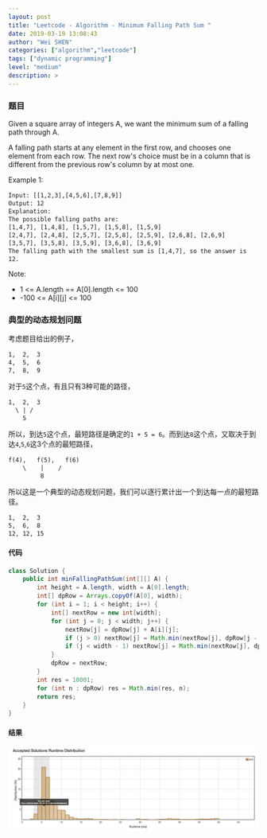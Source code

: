 ```yaml
---
layout: post
title: "Leetcode - Algorithm - Minimum Falling Path Sum "
date: 2019-03-19 13:08:43
author: "Wei SHEN"
categories: ["algorithm","leetcode"]
tags: ["dynamic programming"]
level: "medium"
description: >
---
```


### 题目
Given a square array of integers A, we want the minimum sum of a falling path through A.

A falling path starts at any element in the first row, and chooses one element from each row.  The next row's choice must be in a column that is different from the previous row's column by at most one.

Example 1:
```
Input: [[1,2,3],[4,5,6],[7,8,9]]
Output: 12
Explanation:
The possible falling paths are:
[1,4,7], [1,4,8], [1,5,7], [1,5,8], [1,5,9]
[2,4,7], [2,4,8], [2,5,7], [2,5,8], [2,5,9], [2,6,8], [2,6,9]
[3,5,7], [3,5,8], [3,5,9], [3,6,8], [3,6,9]
The falling path with the smallest sum is [1,4,7], so the answer is 12.
```

Note:
* 1 <= A.length == A[0].length <= 100
* -100 <= A[i][j] <= 100

### 典型的动态规划问题
考虑题目给出的例子，
```
1,  2,  3
4,  5,  6
7,  8,  9
```

对于`5`这个点，有且只有3种可能的路径，
```
1,  2,  3
  \ | /
    5
```

所以，到达`5`这个点，最短路径是确定的`1 + 5 = 6`。而到达`8`这个点，又取决于到达`4`,`5`,`6`这3个点的最短路径，
```
f(4),   f(5),   f(6)
    \    |    /
         8
```

所以这是一个典型的动态规划问题，我们可以逐行累计出一个到达每一点的最短路径。
```
1,  2,  3
5,  6,  8
12, 12, 15
```

#### 代码
```java
class Solution {
    public int minFallingPathSum(int[][] A) {
        int height = A.length, width = A[0].length;
        int[] dpRow = Arrays.copyOf(A[0], width);
        for (int i = 1; i < height; i++) {
            int[] nextRow = new int[width];
            for (int j = 0; j < width; j++) {
                nextRow[j] = dpRow[j] + A[i][j];
                if (j > 0) nextRow[j] = Math.min(nextRow[j], dpRow[j - 1] + A[i][j]);
                if (j < width - 1) nextRow[j] = Math.min(nextRow[j], dpRow[j + 1] + A[i][j]);
            }
            dpRow = nextRow;
        }
        int res = 10001;
        for (int n : dpRow) res = Math.min(res, n);
        return res;
    }
}
```

#### 结果
![minimum-falling-path-sum-1](/images/leetcode/minimum-falling-path-sum-1.png)
